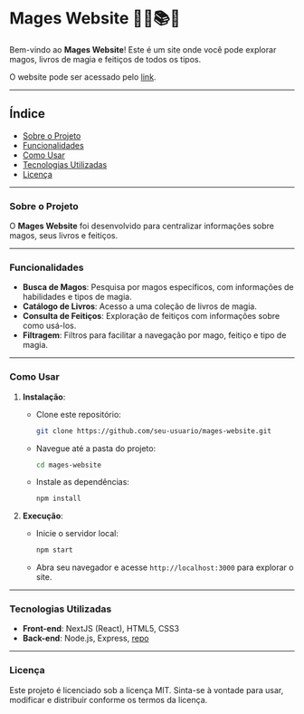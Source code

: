 # **Mages Website** 🧙‍♂️📚✨

Bem-vindo ao **Mages Website**! Este é um site onde você pode explorar magos, livros de magia e feitiços de todos os tipos.

O website pode ser acessado pelo [link](https://mages-website.vercel.app).

---

## **Índice**

- [Sobre o Projeto](#sobre-o-projeto)
- [Funcionalidades](#funcionalidades)
- [Como Usar](#como-usar)
- [Tecnologias Utilizadas](#tecnologias-utilizadas)
- [Licença](#licença)

---

### **Sobre o Projeto**

O **Mages Website** foi desenvolvido para centralizar informações sobre magos, seus livros e feitiços.

---

### **Funcionalidades**

- **Busca de Magos**: Pesquisa por magos específicos, com informações de habilidades e tipos de magia.
- **Catálogo de Livros**: Acesso a uma coleção de livros de magia.
- **Consulta de Feitiços**: Exploração de feitiços com informações sobre como usá-los.
- **Filtragem**: Filtros para facilitar a navegação por mago, feitiço e tipo de magia.

---

### **Como Usar**

1. **Instalação**:
   - Clone este repositório:
     ```bash
     git clone https://github.com/seu-usuario/mages-website.git
     ```
   - Navegue até a pasta do projeto:
     ```bash
     cd mages-website
     ```
   - Instale as dependências:
     ```bash
     npm install
     ```

2. **Execução**:
   - Inicie o servidor local:
     ```bash
     npm start
     ```
   - Abra seu navegador e acesse `http://localhost:3000` para explorar o site.

---

### **Tecnologias Utilizadas**

- **Front-end**: NextJS (React), HTML5, CSS3
- **Back-end**: Node.js, Express, [repo](https://github.com/ricmrs/mages-api/)
  
---

### **Licença**

Este projeto é licenciado sob a licença MIT. Sinta-se à vontade para usar, modificar e distribuir conforme os termos da licença.
